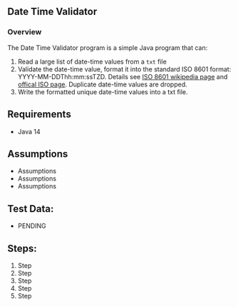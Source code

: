 ##  Date Time Validator


### Overview
The Date Time Validator program is a simple Java program that can:
  1) Read a large list of date-time values from a `txt` file
  1) Validate the date-time value, format it into the standard ISO 8601 format: YYYY-MM-DDThh:mm:ssTZD. Details see [ISO 8601 wikipedia page](https://en.wikipedia.org/wiki/ISO_8601) and [offical ISO page](https://www.iso.org/iso-8601-date-and-time-format.html). Duplicate date-time values are dropped. 
  1) Write the formatted unique date-time values into a txt file.

## Requirements

* Java 14

## Assumptions

* Assumptions
* Assumptions
* Assumptions


## Test Data:

* PENDING


## Steps:

1) Step
1) Step
1) Step
1) Step
1) Step